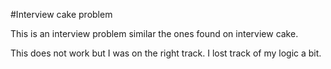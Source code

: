 #Interview cake problem

This is an interview problem similar the ones found on interview cake.

This does not work but I was on the right track. I lost track of my logic a bit.